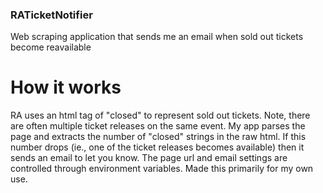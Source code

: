 ### RATicketNotifier
Web scraping application that sends me an email when sold out tickets become reavailable

# How it works
RA uses an html tag of "closed" to represent sold out tickets. Note, there are often multiple ticket releases on the same event. My app parses the page and extracts the number of "closed" strings in the raw html. If this number drops (ie., one of the ticket releases becomes available) then it sends an email to let you know. The page url and email settings are controlled through environment variables. Made this primarily for my own use.
